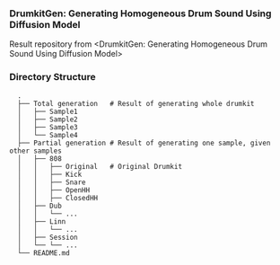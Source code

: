 ### DrumkitGen: Generating Homogeneous Drum Sound Using Diffusion Model
Result repository from <DrumkitGen: Generating Homogeneous Drum Sound Using Diffusion Model>

### Directory Structure
      .
      ├── Total generation   # Result of generating whole drumkit
      │   ├── Sample1
      │   ├── Sample2
      │   ├── Sample3
      │   └── Sample4
      ├── Partial generation # Result of generating one sample, given other samples
      │   ├── 808            
      │   │   ├── Original   # Original Drumkit 
      │   │   ├── Kick       
      │   │   ├── Snare      
      │   │   ├── OpenHH
      │   │   ├── ClosedHH
      │   ├── Dub
      │   │   └── ...
      │   ├── Linn
      │   │   └── ...
      │   ├── Session
      │   └── └── ...
      └── README.md
